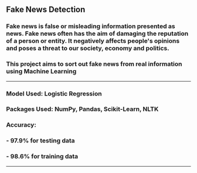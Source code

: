 ## Fake News Detection
### Fake news is false or misleading information presented as news. Fake news often has the aim of damaging the reputation of a person or entity. It negatively affects people's opinions and poses a threat to our society, economy and politics.
### This project aims to sort out fake news from real information using Machine Learning
--- 
### Model Used: Logistic Regression 
### Packages Used: NumPy, Pandas, Scikit-Learn, NLTK <br>
### Accuracy: 
### -  97.9% for testing data  <br>
### -  98.6% for training data <br>
---          
          
